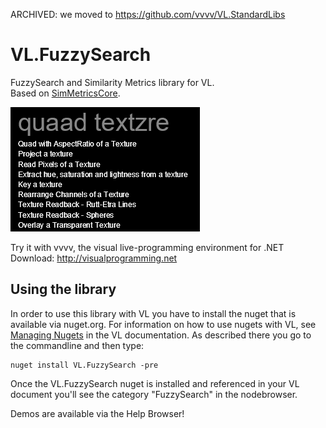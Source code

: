 ARCHIVED: we moved to https://github.com/vvvv/VL.StandardLibs


# VL.FuzzySearch

FuzzySearch and Similarity Metrics library for VL.  
Based on [SimMetricsCore](https://github.com/HamedFathi/SimMetricsCore).

![FunnnySearch](demo/fuzzzySearch.png)

Try it with vvvv, the visual live-programming environment for .NET  
Download: http://visualprogramming.net

## Using the library
In order to use this library with VL you have to install the nuget that is available via nuget.org. For information on how to use nugets with VL, see [Managing Nugets](https://thegraybook.vvvv.org/reference/libraries/dependencies.html#manage-nugets) in the VL documentation. As described there you go to the commandline and then type:

    nuget install VL.FuzzySearch -pre

Once the VL.FuzzySearch nuget is installed and referenced in your VL document you'll see the category "FuzzySearch" in the nodebrowser. 

Demos are available via the Help Browser!
